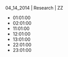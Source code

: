04_14_2014 | Research | ZZ 
* 01:01:00
* 02:01:00
* 11:01:00
* 12:01:00
* 13:01:00
* 22:01:00
* 23:01:00
